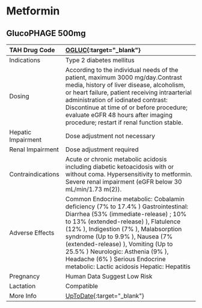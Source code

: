 # Metformin

## GlucoPHAGE 500mg

| TAH Drug Code      | [OGLUC](https://www.tahsda.org.tw/drugs/hissearch.php?drug_code=OGLUC){:target="_blank"}                                                                                                                                                                                                                                                                                                               |
|:-------------------|:-------------------------------------------------------------------------------------------------------------------------------------------------------------------------------------------------------------------------------------------------------------------------------------------------------------------------------------------------------------------------------------------------------|
| Indications        | Type 2 diabetes mellitus                                                                                                                                                                                                                                                                                                                                                                               |
| Dosing             | According to the individual needs of the patient, maximum 3000 mg/day.Contrast media, history of liver disease, alcoholism, or heart failure, patient receiving intraarterial administration of iodinated contrast: Discontinue at time of or before procedure; evaluate eGFR 48 hours after imaging procedure; restart if renal function stable.                                                      |
| Hepatic Impairment | Dose adjustment not necessary                                                                                                                                                                                                                                                                                                                                                                          |
| Renal Impairment   | Dose adjustment required                                                                                                                                                                                                                                                                                                                                                                               |
| Contraindications  | Acute or chronic metabolic acidosis including diabetic ketoacidosis with or without coma. Hypersensitivity to metformin. Severe renal impairment (eGFR below 30 mL/min/1.73 m(2)).                                                                                                                                                                                                                     |
| Adverse Effects    | Common Endocrine metabolic: Cobalamin deficiency (7% to 17.4% ) Gastrointestinal: Diarrhea (53% (immediate-release) ; 10% to 13% (extended-release) ), Flatulence (12% ), Indigestion (7% ), Malabsorption syndrome (Up to 9.9% ), Nausea (7% (extended-release) ), Vomiting (Up to 25.5% ) Neurologic: Asthenia (9% ), Headache (6% ) Serious Endocrine metabolic: Lactic acidosis Hepatic: Hepatitis |
| Pregnancy          | Human Data Suggest Low Risk                                                                                                                                                                                                                                                                                                                                                                            |
| Lactation          | Compatible                                                                                                                                                                                                                                                                                                                                                                                             |
| More Info          | [UpToDate](https://www.uptodate.com/contents/metformin-drug-information){:target="_blank"}                                                                                                                                                                                                                                                                                                             |

